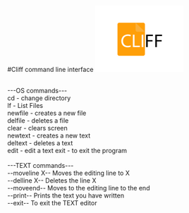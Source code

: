 #Cliff command line interface
<img src="cliff_clear.png" width="200">

</br>
---OS commands---</br>
cd - change directory </br>
lf - List Files </br>
newfile - creates a new file </br>
delfile - deletes a file </br>
clear - clears screen</br>
newtext - creates a new text</br>
deltext - deletes a text</br>
edit - edit a text
exit - to exit the program</br>
</br>
---TEXT commands---</br>
--moveline X--  Moves the editing line to X</br>
--delline X--  Deletes the line X</br>
--moveend--   Moves to the editing line to the end</br>
--print--   Prints the text you have written</br>
--exit--   To exit the TEXT editor
